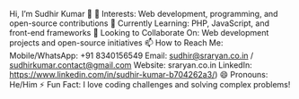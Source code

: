 Hi, I’m Sudhir Kumar 👋
👀 Interests: Web development, programming, and open-source contributions
🌱 Currently Learning: PHP, JavaScript, and front-end frameworks
💞️ Looking to Collaborate On: Web development projects and open-source initiatives
📫 How to Reach Me:
Mobile/WhatsApp: +91 8340156549
Email: sudhir@sraryan.co.in / sudhirkumar.contact@gmail.com
Website: sraryan.co.in
LinkedIn: https://www.linkedin.com/in/sudhir-kumar-b704262a3/)
😄 Pronouns: He/Him
⚡ Fun Fact: I love coding challenges and solving complex problems!
